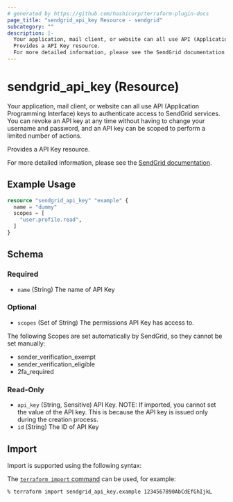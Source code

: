 ```yaml
---
# generated by https://github.com/hashicorp/terraform-plugin-docs
page_title: "sendgrid_api_key Resource - sendgrid"
subcategory: ""
description: |-
  Your application, mail client, or website can all use API (Application Programming Interface) keys to authenticate access to SendGrid services. You can revoke an API key at any time without having to change your username and password, and an API key can be scoped to perform a limited number of actions.
  Provides a API Key resource.
  For more detailed information, please see the SendGrid documentation https://docs.sendgrid.com/ui/account-and-settings/api-keys.
---
```


# sendgrid_api_key (Resource)

Your application, mail client, or website can all use API (Application Programming Interface) keys to authenticate access to SendGrid services. You can revoke an API key at any time without having to change your username and password, and an API key can be scoped to perform a limited number of actions.

Provides a API Key resource.

For more detailed information, please see the [SendGrid documentation](https://docs.sendgrid.com/ui/account-and-settings/api-keys).

## Example Usage

```terraform
resource "sendgrid_api_key" "example" {
  name = "dummy"
  scopes = [
    "user.profile.read",
  ]
}
```

<!-- schema generated by tfplugindocs -->
## Schema

### Required

- `name` (String) The name of API Key

### Optional

- `scopes` (Set of String) The permissions API Key has access to.

The following Scopes are set automatically by SendGrid, so they cannot be set manually:

- sender_verification_exempt
- sender_verification_eligible
- 2fa_required

### Read-Only

- `api_key` (String, Sensitive) API Key. NOTE: If imported, you cannot set the value of the API key. This is because the API key is issued only during the creation process.
- `id` (String) The ID of API Key

## Import

Import is supported using the following syntax:

The [`terraform import` command](https://developer.hashicorp.com/terraform/cli/commands/import) can be used, for example:

```shell
% terraform import sendgrid_api_key.example 1234567890AbCdEfGhIjkL
```
